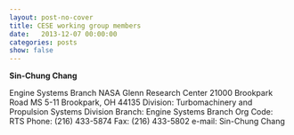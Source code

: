 ```yaml
---
layout: post-no-cover
title: CESE working group members
date:   2013-12-07 00:00:00
categories: posts
show: false
---
```


__Sin-Chung Chang__

Engine Systems Branch
NASA Glenn Research Center
21000 Brookpark Road
MS 5-11
Brookpark, OH 44135
Division: Turbomachinery and Propulsion Systems Division
Branch: Engine Systems Branch
Org Code: RTS
Phone: (216) 433-5874
Fax: (216) 433-5802
e-mail: Sin-Chung Chang
